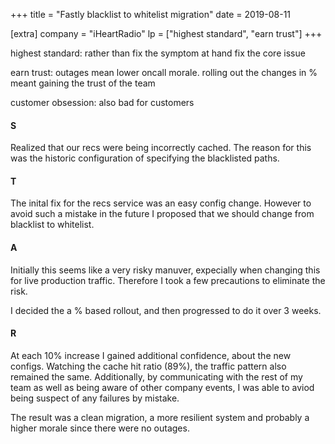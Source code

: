 +++
title = "Fastly blacklist to whitelist migration"
date = 2019-08-11

[extra]
company = "iHeartRadio"
lp = ["highest standard", "earn trust"]
+++

highest standard: rather than fix the symptom at hand fix the core issue

earn trust: outages mean lower oncall morale. rolling out the changes in % meant gaining the trust of the team

customer obsession: also bad for customers

#### S
Realized that our recs were being incorrectly cached. The reason for this was
the historic configuration of specifying the blacklisted paths.

#### T
The inital fix for the recs service was an easy config change. However to avoid
such a mistake in the future I proposed that we should change from blacklist to
whitelist.

#### A
Initially this seems like a very risky manuver, expecially when changing this for
live production traffic. Therefore I took a few precautions to eliminate the risk.

I decided the a % based rollout, and then progressed to do it over 3 weeks.

#### R
At each 10% increase I gained additional confidence, about the new configs. Watching
the cache hit ratio (89%), the traffic pattern also remained the same. Additionally,
by communicating with the rest of my team as well as being aware of other company
events, I was able to aviod being suspect of any failures by mistake.

The result was a clean migration, a more resilient system and probably a higher
morale since there were no outages.

